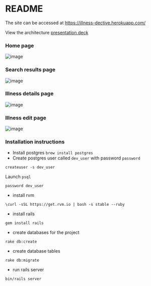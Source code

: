 # README

The site can be accessed at https://illness-dective.herokuapp.com/

View the architecture [presentation deck](https://github.com/kittycat1/illness_detector/files/6289280/Illness.Detective.pdf)

### Home page
![image](https://user-images.githubusercontent.com/38593727/114256537-c7a71400-996e-11eb-87f3-4c204ce0c959.png)

### Search results page
![image](https://user-images.githubusercontent.com/38593727/114256562-ed341d80-996e-11eb-941a-f7cc43fe532e.png)

### Illness details page
![image](https://user-images.githubusercontent.com/38593727/114256575-06d56500-996f-11eb-9343-e517f3cf3686.png)

### Illness edit page

![image](https://user-images.githubusercontent.com/38593727/114256595-194f9e80-996f-11eb-87d9-ec2ad2f1235f.png)


### Installation instructions

- Install postgres `brew install postgres`
- Create postgres user called `dev_user` with password `password`

```
createuser -s dev_user
```

Launch `psql`

```
password dev_user
```

- install rvm
```
\curl -sSL https://get.rvm.io | bash -s stable --ruby
```

- install rails

```
gem install rails
```

- create databases for the project

```
rake db:create
```

- create database tables

```
rake db:migrate
```

- run rails server

```
bin/rails server
```
